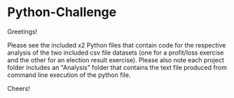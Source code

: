 # Python-Challenge

Greetings!

Please see the included x2 Python files that contain code for the respective analysis of the two included csv file datasets (one for a profit/loss exercise and the other for an election result exercise). Please also note each project folder includes an "Analysis" folder that contains the text file produced from command line execution of the python file.

Cheers!
